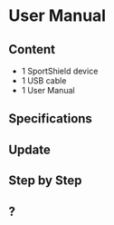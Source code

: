 # User Manual

## Content

- 1 SportShield device
- 1 USB cable
- 1 User Manual
<!-- // TODO - Add images of the device and the accessories. -->

## Specifications

<!-- // TODO - Add specifications based on the Technical. -->

## Update

<!-- // TODO - Add update information and How to update. -->


## Step by Step

<!-- // TODO - Add step by step guide to use the device. -->

## ?
